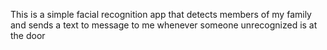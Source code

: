 This is a simple facial recognition app that detects members of my family and sends a text to message to me whenever someone unrecognized is at the door
